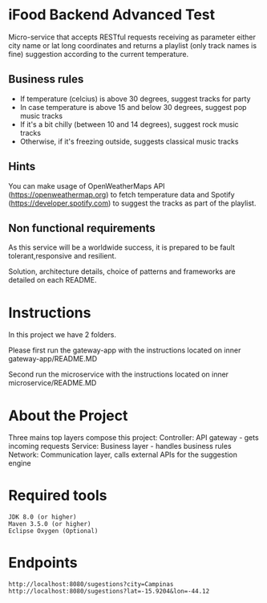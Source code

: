 # iFood Backend Advanced Test

Micro-service that accepts RESTful requests receiving as parameter either city name or lat long coordinates and returns a playlist (only track names is fine) suggestion according to the current temperature.

## Business rules

* If temperature (celcius) is above 30 degrees, suggest tracks for party
* In case temperature is above 15 and below 30 degrees, suggest pop music tracks
* If it's a bit chilly (between 10 and 14 degrees), suggest rock music tracks
* Otherwise, if it's freezing outside, suggests classical music tracks 

## Hints

You can make usage of OpenWeatherMaps API (https://openweathermap.org) to fetch temperature data and Spotify (https://developer.spotify.com) to suggest the tracks as part of the playlist.

## Non functional requirements

As this service will be a worldwide success, it is prepared to be fault tolerant,responsive and resilient.

Solution, architecture details, choice of patterns and frameworks are detailed on each README.


# Instructions

In this project we have 2 folders.

Please first run the gateway-app with the instructions located on inner gateway-app/README.MD

Second run the microservice with the instructions located on inner microservice/README.MD

# About the Project

Three mains top layers compose this project:
    Controller: API gateway - gets incoming requests
    Service: Business layer - handles business rules
    Network: Communication layer, calls external APIs for the suggestion engine


# Required tools
    JDK 8.0 (or higher)
    Maven 3.5.0 (or higher)
    Eclipse Oxygen (Optional)

# Endpoints
    http://localhost:8080/sugestions?city=Campinas
    http://localhost:8080/sugestions?lat=-15.9204&lon=-44.12

